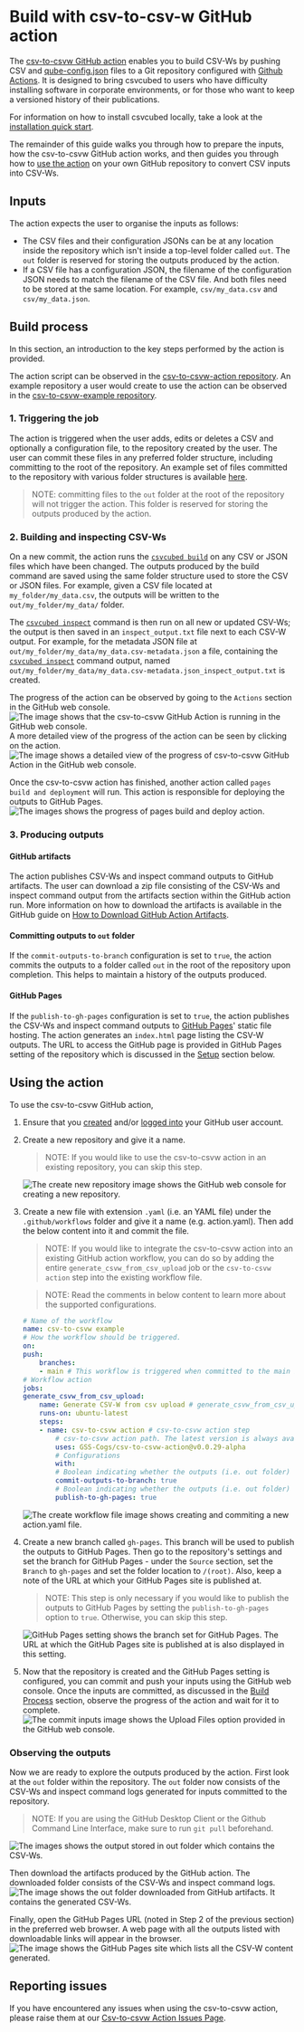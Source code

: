 # Build with csv-to-csv-w GitHub action

The [csv-to-csvw GitHub action](https://github.com/marketplace/actions/csv-to-csvw-action) enables you to build CSV-Ws by pushing CSV and [qube-config.json](https://gss-cogs.github.io/csvcubed-docs/external/guides/configuration/qube-config/) files to a Git repository configured with [Github Actions](https://docs.github.com/en/actions). It is designed to bring csvcubed to users who have difficulty installing software in corporate environments, or for those who want to keep a versioned history of their publications.

For information on how to install csvcubed locally, take a look at the [installation quick start](https://gss-cogs.github.io/csvcubed-docs/external/quick-start/installation/).

The remainder of this guide walks you through how to prepare the inputs, how the csv-to-csvw GitHub action works, and then guides you through how to [use the action](#using-the-action) on your own GitHub repository to convert CSV inputs into CSV-Ws.

## Inputs 

The action expects the user to organise the inputs as follows:

* The CSV files and their configuration JSONs can be at any location inside the repository which isn't inside a top-level folder called `out`. The `out` folder is reserved for storing the outputs produced by the action.
* If a CSV file has a configuration JSON, the filename of the configuration JSON needs to match the filename of the CSV file. And both files need to be stored at the same location. For example, `csv/my_data.csv` and `csv/my_data.json`.

## Build process

In this section, an introduction to the key steps performed by the action is provided.

The action script can be observed in the [csv-to-csvw-action repository](https://github.com/GSS-Cogs/csv-to-csvw-action). An example repository a user would create to use the action can be observed in the [csv-to-csvw-example repository](https://github.com/GSS-Cogs/csv-to-csvw-action-example).

### 1. Triggering the job

The action is triggered when the user adds, edits or deletes a CSV and optionally a configuration file, to the repository created by the user. The user can commit these files in any preferred folder structure, including committing to the root of the repository. An example set of files committed to the repository with various folder structures is available [here](https://github.com/GSS-Cogs/csv-to-csvw-action-example).

>NOTE: committing files to the `out` folder at the root of the repository will not trigger the action. This folder is reserved for storing the outputs produced by the action.

### 2. Building and inspecting CSV-Ws

On a new commit, the action runs the [`csvcubed build`](https://gss-cogs.github.io/csvcubed-docs/external/guides/command-line/build-command/) on any CSV or JSON files which have been changed. The outputs produced by the build command are saved using the same folder structure used to store the CSV or JSON files. For example, given a CSV file located at `my_folder/my_data.csv`, the outputs will be written to the `out/my_folder/my_data/` folder.

The [`csvcubed inspect`](https://gss-cogs.github.io/csvcubed-docs/external/guides/command-line/inspect-command/) command is then run on all new or updated CSV-Ws; the output is then saved in an `inspect_output.txt` file next to each CSV-W output. For example, for the metadata JSON file at `out/my_folder/my_data/my_data.csv-metadata.json` a file, containing the [`csvcubed inspect`](https://gss-cogs.github.io/csvcubed-docs/external/guides/command-line/inspect-command/) command output, named `out/my_folder/my_data/my_data.csv-metadata.json_inspect_output.txt` is created.

The progress of the action can be observed by going to the `Actions` section in the GitHub web console.
![The image shows that the csv-to-csvw GitHub Action is running in the GitHub web console.](docs/images/action_running.png "GitHub Action Running")
A more detailed view of the progress of the action can be seen by clicking on the action.
![The image shows a detailed view of the progress of csv-to-csvw GitHub Action in the GitHub web console.](docs/images/action_running_detailed.png "GitHub Action Running Detailed")

Once the csv-to-csvw action has finished, another action called `pages build and deployment` will run. This action is responsible for deploying the outputs to GitHub Pages.
![The images shows the progress of pages build and deploy action.](docs/images/pages_build_action.png "Pages Build and Deployment Action")

### 3. Producing outputs

#### GitHub artifacts

The action publishes CSV-Ws and inspect command outputs to GitHub artifacts. The user can download a zip file consisting of the CSV-Ws and inspect command output from the artifacts section within the GitHub action run. More information on how to download the artifacts is available in the GitHub guide on [How to Download GitHub Action Artifacts](https://docs.github.com/en/actions/managing-workflow-runs/downloading-workflow-artifacts).

#### Committing outputs to `out` folder

If the `commit-outputs-to-branch` configuration is set to `true`, the action commits the outputs to a folder called `out` in the root of the repository upon completion. This helps to maintain a history of the outputs produced.

#### GitHub Pages

If the `publish-to-gh-pages` configuration is set to `true`, the action publishes the CSV-Ws and inspect command outputs to [GitHub Pages](https://pages.github.com/)' static file hosting. The action generates an `index.html` page listing the CSV-W outputs. The URL to access the GitHub page is provided in GitHub Pages setting of the repository which is discussed in the [Setup](#setup) section below.

## Using the action

To use the csv-to-csvw GitHub action,

1. Ensure that you [created](https://github.com/signup) and/or [logged into](https://github.com/login) your GitHub user account.

2. Create a new repository and give it a name.

    >NOTE: If you would like to use the csv-to-csvw action in an existing repository, you can skip this step.
    
    ![The create new repository image shows the GitHub web console for creating a new repository.](docs/images/create_new_repo.png "Create Repository")

3. Create a new file with extension `.yaml` (i.e. an YAML file) under the `.github/workflows` folder and give it a name (e.g. action.yaml). Then add the below content into it and commit the file.

    >NOTE: If you would like to integrate the csv-to-csvw action into an existing GitHub action workflow, you can do so by adding the entire `generate_csvw_from_csv_upload` job or the `csv-to-csvw action` step into the existing workflow file.

    > NOTE: Read the comments in below content to learn more about the supported configurations.

    ```YAML
    # Name of the workflow
    name: csv-to-csvw example
    # How the workflow should be triggered.
    on:
    push:
        branches:
        - main # This workflow is triggered when committed to the main branch.
    # Workflow action
    jobs:
    generate_csvw_from_csv_upload:
        name: Generate CSV-W from csv upload # generate_csvw_from_csv_upload job
        runs-on: ubuntu-latest
        steps:
        - name: csv-to-csvw action # csv-to-csvw action step
            # csv-to-csvw action path. The latest version is always available at https://github.com/marketplace/actions/csv-to-csvw-action
            uses: GSS-Cogs/csv-to-csvw-action@v0.0.29-alpha
            # Configurations
            with:
            # Boolean indicating whether the outputs (i.e. out folder) should be committed to the current branch (default is true).
            commit-outputs-to-branch: true
            # Boolean indicating whether the outputs (i.e. out folder) should be published to the gh-pages branch and GitHub Pages (default is true).
            publish-to-gh-pages: true
    ```
    ![The create workflow file image shows creating and commiting a new action.yaml file.](docs/images/create_workflow_file.png "Create Workflow File")

4. Create a new branch called `gh-pages`. This branch will be used to publish the outputs to GitHub Pages. Then go to the repository's settings and set the branch for GitHub Pages - under the `Source` section, set the `Branch` to `gh-pages` and set the folder location to `/(root)`. Also, keep a note of the URL at which your GitHub Pages site is published at.
    > NOTE: This step is only necessary if you would like to publish the outputs to GitHub Pages by setting the `publish-to-gh-pages` option to `true`. Otherwise, you can skip this step.

    ![GitHub Pages setting shows the branch set for GitHub Pages. The URL at which the GitHub Pages site is published at is also displayed in this setting.](docs/images/github_pages_setting.png "GitHub Pages Setting")

5. Now that the repository is created and the GitHub Pages setting is configured, you can commit and push your inputs using the GitHub web console. Once the inputs are committed, as discussed in the [Build Process](#build-process) section, observe the progress of the action and wait for it to complete.
![The commit inputs image shows the Upload Files option provided in the GitHub web console.](docs/images/commit_files.png "Commit Inputs")

### Observing the outputs

Now we are ready to explore the outputs produced by the action. First look at the `out` folder within the repository. The `out` folder now consists of the CSV-Ws and inspect command logs generated for inputs committed to the repository.

>NOTE: If you are using the GitHub Desktop Client or the Github Command Line Interface, make sure to run `git pull` beforehand.

![The images shows the output stored in out folder which contains the CSV-Ws.](docs/images/out_folder.png "Out Folder")

Then download the artifacts produced by the GitHub action. The downloaded folder consists of the CSV-Ws and inspect command logs.
![The image shows the out folder downloaded from GitHub artifacts. It contains the generated CSV-Ws.](docs/images/artifact_folder.png "Artifact Folder")

Finally, open the GitHub Pages URL (noted in Step 2 of the previous section) in the preferred web browser. A web page with all the outputs listed with downloadable links will appear in the browser.
![The image shows the GitHub Pages site which lists all the CSV-W content generated.](docs/images/github_pages_web_page.png "GitHub Pages Site")

## Reporting issues

If you have encountered any issues when using the csv-to-csvw action, please raise them at our [Csv-to-csvw Action Issues Page](https://github.com/GSS-Cogs/csv-to-csvw-action/issues).